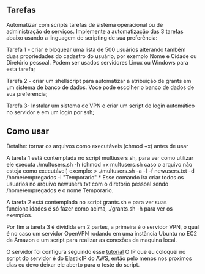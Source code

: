 ## Tarefas
Automatizar com scripts tarefas de sistema operacional ou de administração de serviços. Implemente a automatização das 3 tarefas abaixo usando a linguagem de scripting de sua preferência:

Tarefa 1 - criar e bloquear uma lista de 500 usuários alterando também duas propriedades do cadastro do usuário, por exemplo Nome e Cidade ou Diretório pessoal. Podem ser usados servidores Linux ou Windows para esta tarefa;

Tarefa 2 - criar um shellscript para automatizar a atribuição de grants em um sistema de banco de dados. Voce pode escolher o banco de dados de sua preferencia;

Tarefa 3- Instalar um sistema de VPN e criar um script de login automático no servidor e em um login por ssh;

## Como usar
Detalhe: tornar os arquivos como executáveis (chmod +x) antes de usar

A tarefa 1 está contemplada no script multiusers.sh, para ver como utilizar ele executa ./multusers.sh -h (chmod +x multusers.sh caso o arquivo não esteja como executável) exemplo: > ./multusers.sh -a -l -f newusers.txt -d /home/empregados -i "Temporario" * Esse comando ira criar todos os usuarios no arquivo newusers.txt com o diretorio pessoal sendo /home/empregados e o nome Temporario.

A tarefa 2 está contemplada no script grants.sh e para ver suas funcionalidades é só fazer como acima, ./grants.sh -h para ver os exemplos.

Por fim a tarefa 3 é dividida em 2 partes, a primeira é o servidor VPN, o qual é no caso um servidor OpenVPN rodando em uma instância Ubuntu no EC2 da Amazon e um script para realizar as conexões da maquina local.

O servidor foi configura seguindo esse [tutorial](https://www.cyberciti.biz/faq/howto-setup-openvpn-server-on-ubuntu-linux-14-04-or-16-04-lts/)
O IP que eu coloquei no script do servidor é do ElasticIP do AWS, então pelo menos nos proximos dias eu devo deixar ele aberto para o teste do script.
